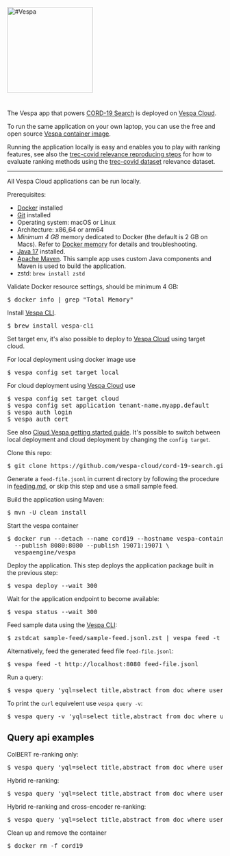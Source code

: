 <!-- Copyright Vespa.ai. Licensed under the terms of the Apache 2.0 license. See LICENSE in the project root. -->

<picture>
  <source media="(prefers-color-scheme: dark)" srcset="https://assets.vespa.ai/logos/Vespa-logo-green-RGB.svg">
  <source media="(prefers-color-scheme: light)" srcset="https://assets.vespa.ai/logos/Vespa-logo-dark-RGB.svg">
  <img alt="#Vespa" width="200" src="https://assets.vespa.ai/logos/Vespa-logo-dark-RGB.svg" style="margin-bottom: 25px;">
</picture>


The Vespa app that powers [CORD-19 Search](https://cord19.vespa.ai/) is 
deployed on [Vespa Cloud](https://cloud.vespa.ai/).

To run the same application on your own laptop, you can use the free and open source
[Vespa container image](https://hub.docker.com/r/vespaengine/vespa/). 

Running the application locally is easy and enables you to play with ranking features, 
see also the [trec-covid relevance reproducing steps](trec-covid.md) for how to evaluate ranking methods 
using the [trec-covid dataset](https://ir.nist.gov/trec-covid/) relevance dataset.

----

All Vespa Cloud applications can be run locally.

Prerequisites:
* [Docker](https://docs.docker.com/engine/installation/) installed
* [Git](https://git-scm.com/downloads) installed
* Operating system: macOS or Linux
* Architecture: x86_64 or arm64
* *Minimum 4 GB* memory dedicated to Docker (the default is 2 GB on Macs).
  Refer to [Docker memory](https://docs.vespa.ai/en/operations/docker-containers.html#memory)
  for details and troubleshooting.
* [Java 17](https://openjdk.org/projects/jdk/17/) installed. 
* [Apache Maven](https://maven.apache.org/install.html).
  This sample app uses custom Java components and Maven is used to build the application.
* zstd: `brew install zstd`

Validate Docker resource settings, should be minimum 4 GB:

<pre>
$ docker info | grep "Total Memory"
</pre>

Install [Vespa CLI](https://docs.vespa.ai/en/vespa-cli.html). 

<pre >
$ brew install vespa-cli
</pre>

Set target env, it's also possible to deploy to [Vespa Cloud](https://cloud.vespa.ai/)
using target cloud. 

For local deployment using docker image use 

<pre data-test="exec">
$ vespa config set target local
</pre>

For cloud deployment using [Vespa Cloud](https://cloud.vespa.ai/) use

<pre>
$ vespa config set target cloud
$ vespa config set application tenant-name.myapp.default
$ vespa auth login 
$ vespa auth cert
</pre>

See also [Cloud Vespa getting started guide](https://cloud.vespa.ai/en/getting-started). It's possible
to switch between local deployment and cloud deployment by changing the `config target`. 

Clone this repo:

<pre data-test="exec">
$ git clone https://github.com/vespa-cloud/cord-19-search.git &amp;&amp; cd cord-19-search
</pre>


Generate a `feed-file.jsonl` in current directory by following the procedure
in [feeding.md](feeding.md), or skip this step and use a small sample feed. 


Build the application using Maven:

<pre data-test="exec" data-test-expect="BUILD SUCCESS" data-test-timeout="600">
$ mvn -U clean install
</pre>


Start the vespa container
<pre data-test="exec">
$ docker run --detach --name cord19 --hostname vespa-container \
  --publish 8080:8080 --publish 19071:19071 \
  vespaengine/vespa
</pre>

Deploy the application. This step deploys the application package built in the previous step:

<pre data-test="exec" data-test-assert-contains="Success">
$ vespa deploy --wait 300
</pre>

Wait for the application endpoint to become available:
<pre data-test="exec">
$ vespa status --wait 300
</pre>

Feed sample data using the [Vespa CLI](https://docs.vespa.ai/en/vespa-cli.html#documents):
<pre data-test="exec">
$ zstdcat sample-feed/sample-feed.jsonl.zst | vespa feed -t http://localhost:8080 -
</pre>

Alternatively, feed the generated feed file `feed-file.jsonl`:
<pre>
$ vespa feed -t http://localhost:8080 feed-file.jsonl
</pre>

Run a query:
<pre data-test="exec" data-test-assert-contains='Prevention'>
$ vespa query 'yql=select title,abstract from doc where userQuery()' 'query=covid-19 prevention strategies' 'ranking=bm25'
</pre>

To print the `curl` equivelent use `vespa query -v`:
<pre>
$ vespa query -v 'yql=select title,abstract from doc where userQuery()' 'query=covid-19 prevention strategies' 'ranking=bm25'
</pre>

## Query api examples

ColBERT re-ranking only:

<pre data-test="exec" data-test-assert-contains='Prevention'>
$ vespa query 'yql=select title,abstract from doc where userQuery()' 'query=covid-19 prevention strategies' 'ranking=colbert'
</pre>

Hybrid re-ranking:
<pre data-test="exec" data-test-assert-contains='Prevention'>
$ vespa query 'yql=select title,abstract from doc where userQuery()' 'query=covid-19 prevention strategies' 'ranking=hybrid-colbert'
</pre>

Hybrid re-ranking and cross-encoder re-ranking:
<pre data-test="exec" data-test-assert-contains='Prevention'>
$ vespa query 'yql=select title,abstract from doc where userQuery()' 'query=covid-19 prevention strategies' 'ranking=hybrid-colbert' 'cross-rerank=true'
</pre>


Clean up and remove the container 
<pre data-test="after">
$ docker rm -f cord19
</pre>
